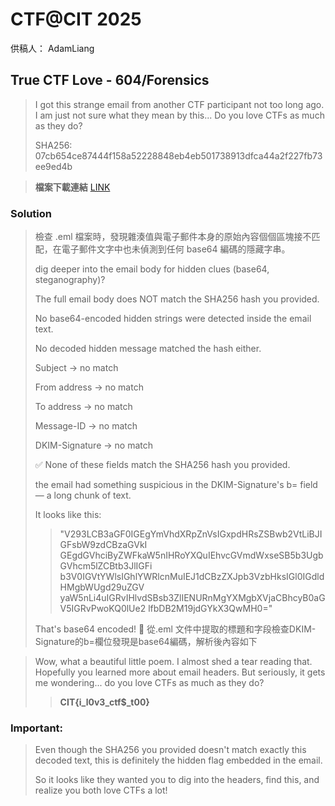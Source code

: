 # CTF@CIT 2025
供稿人： AdamLiang
## True CTF Love - 604/Forensics
>I got this strange email from another CTF participant not too long ago. I am just not sure what they mean by this...
>Do you love CTFs as much as they do?
>
>SHA256: 07cb654ce87444f158a52228848eb4eb501738913dfca44a2f227fb73ee9ed4b

>**檔案下載連結** [LINK](https://ctf.cyber-cit.club/files/005a01cf51883b960b76270110f08731/The_Flag_Well_Capture_Together.eml?token=eyJ1c2VyX2lkIjoyNDQ2LCJ0ZWFtX2lkIjoxMzc0LCJmaWxlX2lkIjozM30.aA8dEQ.biWsk91ij0_PR1sh4kHTWogSHZ4)

### Solution
>檢查 .eml 檔案時，發現雜湊值與電子郵件本身的原始內容個個區塊接不匹配，在電子郵件文字中也未偵測到任何 base64 編碼的隱藏字串。
>
>dig deeper into the email body for hidden clues (base64, steganography)?
>
>The full email body does NOT match the SHA256 hash you provided.
>
>No base64-encoded hidden strings were detected inside the email text.
>
>No decoded hidden message matched the hash either.
>
>Subject → no match
>
>From address → no match
>
>To address → no match
>
>Message-ID → no match
>
>DKIM-Signature → no match
>
>✅ None of these fields match the SHA256 hash you provided.
>
>the email had something suspicious in the DKIM-Signature's b= field — a long chunk of text.
>
>It looks like this:
>
>>"V293LCB3aGF0IGEgYmVhdXRpZnVsIGxpdHRsZSBwb2VtLiBJIGFsbW9zdCBzaGVkI
 GEgdGVhciByZWFkaW5nIHRoYXQuIEhvcGVmdWxseSB5b3UgbGVhcm5lZCBtb3JlIGFi
 b3V0IGVtYWlsIGhlYWRlcnMuIEJ1dCBzZXJpb3VzbHksIGl0IGdldHMgbWUgd29uZGV
 yaW5nLi4uIGRvIHlvdSBsb3ZlIENURnMgYXMgbXVjaCBhcyB0aGV5IGRvPwoKQ0lUe2
 lfbDB2M19jdGYkX3QwMH0="
>>
>That's base64 encoded! 🚀
>從.eml 文件中提取的標題和字段檢查DKIM-Signature的b=欄位發現是base64編碼，解析後內容如下

>Wow, what a beautiful little poem. I almost shed a tear reading that. Hopefully you learned more about email headers. But seriously, it gets me wondering... do you love CTFs as much as they do?
>
>>**CIT{i_l0v3_ctf$_t00}**

### Important:

>Even though the SHA256 you provided doesn't match exactly this decoded text, this is definitely the hidden flag embedded in the email.
>
>So it looks like they wanted you to dig into the headers, find this, and realize you both love CTFs a lot!

